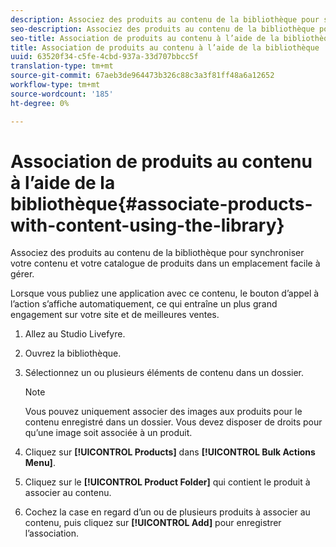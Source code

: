 ```yaml
---
description: Associez des produits au contenu de la bibliothèque pour synchroniser votre contenu et votre catalogue de produits dans un emplacement facile à gérer.
seo-description: Associez des produits au contenu de la bibliothèque pour synchroniser votre contenu et votre catalogue de produits dans un emplacement facile à gérer.
seo-title: Association de produits au contenu à l’aide de la bibliothèque
title: Association de produits au contenu à l’aide de la bibliothèque
uuid: 63520f34-c5fe-4cbd-937a-33d707bbcc5f
translation-type: tm+mt
source-git-commit: 67aeb3de964473b326c88c3a3f81ff48a6a12652
workflow-type: tm+mt
source-wordcount: '185'
ht-degree: 0%

---
```



# Association de produits au contenu à l’aide de la bibliothèque{#associate-products-with-content-using-the-library}

Associez des produits au contenu de la bibliothèque pour synchroniser votre contenu et votre catalogue de produits dans un emplacement facile à gérer.

Lorsque vous publiez une application avec ce contenu, le bouton d’appel à l’action s’affiche automatiquement, ce qui entraîne un plus grand engagement sur votre site et de meilleures ventes.

1. Allez au Studio Livefyre.
1. Ouvrez la bibliothèque.
1. Sélectionnez un ou plusieurs éléments de contenu dans un dossier.

   >[!NOTE]
   >
   >Vous pouvez uniquement associer des images aux produits pour le contenu enregistré dans un dossier. Vous devez disposer de droits pour qu’une image soit associée à un produit.

1. Cliquez sur **[!UICONTROL Products]** dans **[!UICONTROL Bulk Actions Menu]**.
1. Cliquez sur le **[!UICONTROL Product Folder]** qui contient le produit à associer au contenu.
1. Cochez la case en regard d’un ou de plusieurs produits à associer au contenu, puis cliquez sur **[!UICONTROL Add]** pour enregistrer l’association.
